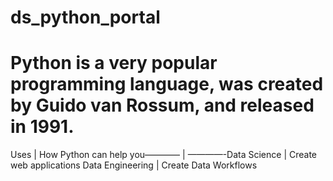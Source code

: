 # ds_python_portal
# Python is a very popular programming language, was created by Guido van Rossum, and released in 1991. #
Uses | How Python can help you———— | ————-Data Science | Create web applications Data Engineering | Create Data Workflows